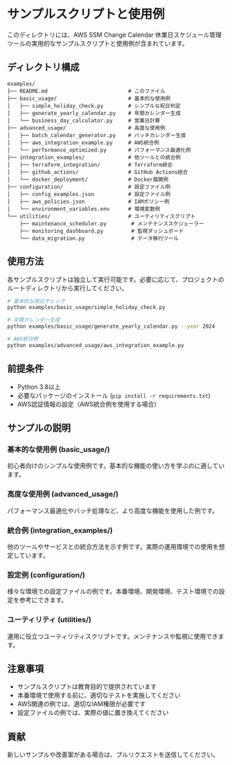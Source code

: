 # サンプルスクリプトと使用例

このディレクトリには、AWS SSM Change Calendar 休業日スケジュール管理ツールの実用的なサンプルスクリプトと使用例が含まれています。

## ディレクトリ構成

```
examples/
├── README.md                          # このファイル
├── basic_usage/                       # 基本的な使用例
│   ├── simple_holiday_check.py        # シンプルな祝日判定
│   ├── generate_yearly_calendar.py    # 年間カレンダー生成
│   └── business_day_calculator.py     # 営業日計算
├── advanced_usage/                    # 高度な使用例
│   ├── batch_calendar_generator.py    # バッチカレンダー生成
│   ├── aws_integration_example.py     # AWS統合例
│   └── performance_optimized.py       # パフォーマンス最適化例
├── integration_examples/              # 他ツールとの統合例
│   ├── terraform_integration/         # Terraform統合
│   ├── github_actions/                # GitHub Actions統合
│   └── docker_deployment/             # Docker展開例
├── configuration/                     # 設定ファイル例
│   ├── config_examples.json           # 設定ファイル例
│   ├── aws_policies.json              # IAMポリシー例
│   └── environment_variables.env      # 環境変数例
└── utilities/                         # ユーティリティスクリプト
    ├── maintenance_scheduler.py        # メンテナンススケジューラー
    ├── monitoring_dashboard.py         # 監視ダッシュボード
    └── data_migration.py               # データ移行ツール
```

## 使用方法

各サンプルスクリプトは独立して実行可能です。必要に応じて、プロジェクトのルートディレクトリから実行してください。

```bash
# 基本的な祝日チェック
python examples/basic_usage/simple_holiday_check.py

# 年間カレンダー生成
python examples/basic_usage/generate_yearly_calendar.py --year 2024

# AWS統合例
python examples/advanced_usage/aws_integration_example.py
```

## 前提条件

- Python 3.8以上
- 必要なパッケージのインストール (`pip install -r requirements.txt`)
- AWS認証情報の設定（AWS統合例を使用する場合）

## サンプルの説明

### 基本的な使用例 (basic_usage/)

初心者向けのシンプルな使用例です。基本的な機能の使い方を学ぶのに適しています。

### 高度な使用例 (advanced_usage/)

パフォーマンス最適化やバッチ処理など、より高度な機能を使用した例です。

### 統合例 (integration_examples/)

他のツールやサービスとの統合方法を示す例です。実際の運用環境での使用を想定しています。

### 設定例 (configuration/)

様々な環境での設定ファイルの例です。本番環境、開発環境、テスト環境での設定を参考にできます。

### ユーティリティ (utilities/)

運用に役立つユーティリティスクリプトです。メンテナンスや監視に使用できます。

## 注意事項

- サンプルスクリプトは教育目的で提供されています
- 本番環境で使用する前に、適切なテストを実施してください
- AWS関連の例では、適切なIAM権限が必要です
- 設定ファイルの例では、実際の値に置き換えてください

## 貢献

新しいサンプルや改善案がある場合は、プルリクエストを送信してください。